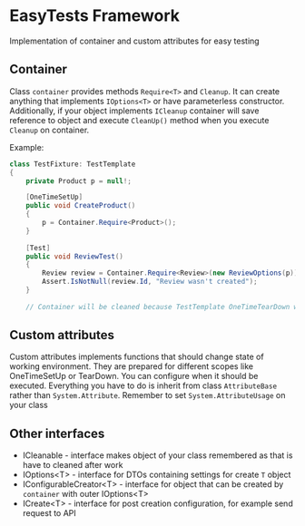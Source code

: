 ﻿# EasyTests Framework
Implementation of container and custom attributes for easy testing

## Container
Class `container` provides methods `Require<T>` and `Cleanup`. It can create anything that implements `IOptions<T>` or
have parameterless constructor. Additionally, if your object implements `ICleanup` container will save reference to
object and execute `CleanUp()` method when you execute `Cleanup` on container.

Example:
```csharp
class TestFixture: TestTemplate
{
    private Product p = null!;

    [OneTimeSetUp]
    public void CreateProduct()
    {
        p = Container.Require<Product>();
    }
    
    [Test]
    public void ReviewTest()
    {
        Review review = Container.Require<Review>(new ReviewOptions(p));
        Assert.IsNotNull(review.Id, "Review wasn't created");
    }
    
    // Container will be cleaned because TestTemplate OneTimeTearDown will take care of it
```

## Custom attributes
Custom attributes implements functions that should change state of working environment.
They are prepared for different scopes like OneTimeSetUp or TearDown. You can configure
when it should be executed. Everything you have to do is inherit from class `AttributeBase`
rather than `System.Attribute`. Remember to set `System.AttributeUsage` on your class

## Other interfaces
- ICleanable - interface makes object of your class remembered as that is have to cleaned after work
- IOptions\<T> - interface for DTOs containing settings for create `T` object
- IConfigurableCreator\<T> - interface for object that can be created by `container` with outer IOptions\<T>
- ICreate\<T> - interface for post creation configuration, for example send request to API
